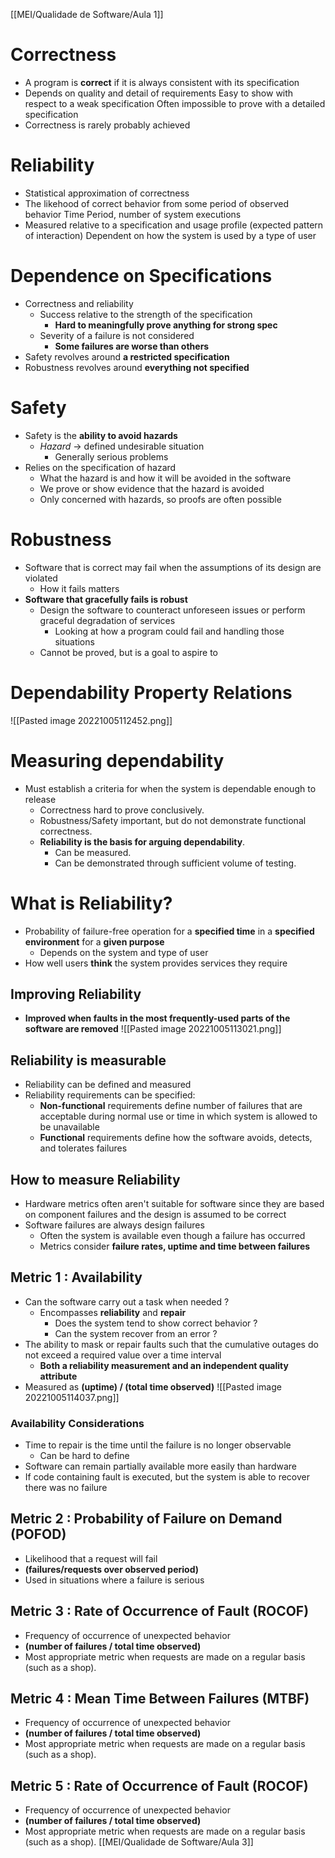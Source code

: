 [[MEI/Qualidade de Software/Aula 1]]

# Correctness
- A program is **correct** if it is always consistent with its specification
- Depends on quality and detail of requirements
	Easy to show with respect to a weak specification
	Often impossible to prove with a detailed specification
- Correctness is rarely probably achieved

# Reliability
- Statistical approximation of correctness
- The likehood of correct behavior from some period of observed behavior
	Time Period, number of system executions
- Measured relative to a specification and usage profile (expected pattern of interaction)
	Dependent on how the system is used by a type of user

# Dependence on Specifications
- Correctness and reliability
	- Success relative to the strength of the specification
		- **Hard to meaningfully prove anything for strong spec**
	- Severity of a failure is not considered
		- **Some failures are worse than others**
- Safety revolves around **a restricted specification**
- Robustness revolves around **everything not specified**

# Safety 
- Safety is the **ability to avoid hazards**
	- *Hazard* -> defined undesirable situation
		- Generally serious problems
- Relies on the specification of hazard
	- What the hazard is and how it will be avoided in the software
	- We prove or show evidence that the hazard is avoided
	- Only concerned with hazards, so proofs are often possible

# Robustness
- Software that is correct may fail when the assumptions of its design are violated
	- How it fails matters
- **Software that gracefully fails is robust**
	- Design the software to counteract unforeseen issues or perform graceful degradation of services
		- Looking at how a program could fail and handling those situations
	- Cannot be proved, but is a goal to aspire to

# Dependability Property Relations
![[Pasted image 20221005112452.png]]


# Measuring dependability
- Must establish a criteria for when the system is dependable enough to release
	- Correctness hard to prove conclusively. 
	- Robustness/Safety important, but do not demonstrate functional correctness.
	- **Reliability is the basis for arguing dependability**. 
		- Can be measured. 
		- Can be demonstrated through sufficient volume of testing.

# What is Reliability?
- Probability of failure-free operation for a **specified time** in a **specified environment** for a **given purpose**
	- Depends on the system and type of user
- How well users **think** the system provides services they require

## Improving Reliability
- **Improved when faults in the most frequently-used parts of the software are removed**
![[Pasted image 20221005113021.png]]


## Reliability is measurable
- Reliability can be defined and measured
- Reliability requirements can be specified:
	- **Non-functional** requirements define number of failures that are acceptable during normal use or time in which system is allowed to be unavailable
	- **Functional** requirements define how the software avoids, detects, and tolerates failures

## How to measure Reliability
- Hardware metrics often aren't suitable for software since they are based on component failures and the design is assumed to be correct
- Software failures are always design failures
	- Often the system is available even though a failure has occurred
	- Metrics consider **failure rates, uptime and time between failures**

## Metric 1 : Availability
- Can the software carry out a task when needed ?
	- Encompasses **reliability** and **repair**
		- Does the system tend to show correct behavior ?
		- Can the system recover from an error ?
- The ability to mask or repair faults such that the cumulative outages do not exceed a required value over a time interval
	- **Both a reliability measurement and an independent quality attribute**
- Measured as **(uptime) / (total time observed)**
![[Pasted image 20221005114037.png]]
### Availability Considerations
- Time to repair is the time until the failure is no longer observable
	- Can be hard to define
- Software can remain partially available more easily than hardware
- If code containing fault is executed, but the system is able to recover there was no failure


## Metric 2 : Probability of Failure on Demand (POFOD)
- Likelihood that a request will fail
- **(failures/requests over observed period)**
- Used in situations where a failure is serious

## Metric 3 : Rate of Occurrence of Fault (ROCOF)
- Frequency of occurrence of unexpected behavior
- **(number of failures / total time observed)**
- Most appropriate metric when requests are made on a regular basis (such as a shop).

## Metric 4 : Mean Time Between Failures (MTBF)
- Frequency of occurrence of unexpected behavior
- **(number of failures / total time observed)**
- Most appropriate metric when requests are made on a regular basis (such as a shop).

## Metric 5 : Rate of Occurrence of Fault (ROCOF)
- Frequency of occurrence of unexpected behavior
- **(number of failures / total time observed)**
- Most appropriate metric when requests are made on a regular basis (such as a shop).
[[MEI/Qualidade de Software/Aula 3]]